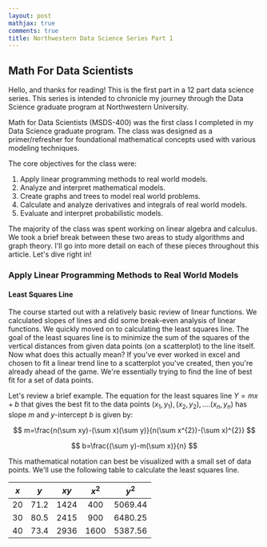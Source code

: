 ```yaml
---
layout: post
mathjax: true
comments: true
title: Northwestern Data Science Series Part 1
---
```

## Math For Data Scientists
Hello, and thanks for reading!  This is the first part in a 12 part data science series.  This series is intended to chronicle my journey through the Data Science graduate program at Northwestern University.

Math for Data Scientists (MSDS-400) was the first class I completed in my Data Science graduate program.  The class was designed as a primer/refresher for foundational mathematical concepts used with various modeling techniques.

The core objectives for the class were:  
1. Apply linear programming methods to real world models.
2. Analyze and interpret mathematical models.
3. Create graphs and trees to model real world problems.
4. Calculate and analyze derivatives and integrals of real world models.
5. Evaluate and interpret probabilistic models.

The majority of the class was spent working on linear algebra and calculus.  We took a brief break between these two areas to study algorithms and graph theory.  I'll go into more detail on each of these pieces throughout this article.  Let's dive right in!

### Apply Linear Programming Methods to Real World Models

#### Least Squares Line
The course started out with a relatively basic review of linear functions.  We calculated slopes of lines and did some break-even analysis of linear functions.  We quickly moved on to calculating the least squares line.  The goal of the least squares line is to minimize the sum of the squares of the vertical distances from given data points (on a scatterplot) to the line itself.  Now what does this actually mean?  If you've ever worked in excel and chosen to fit a linear trend line to a scatterplot you've created, then you're already ahead of the game. We're essentially trying to find the line of best fit for a set of data points.  

Let's review a brief example.  The equation for the least squares line $Y=mx+b$ that gives the best fit to the data points $(x_{1},y_{1}), (x_{2},y_{2}),....(x_{n},y_{n})$ has slope $m$ and $y$-intercept $b$ is given by:  

$$
m=\frac{n(\sum xy)-(\sum x)(\sum y)}{n(\sum x^{2})-(\sum x)^{2}}
$$

$$
b=\frac{(\sum y)-m(\sum x)}{n}
$$

This mathematical notation can best be visualized with a small set of data points. We'll use the following table to calculate the least squares line.
<center>

| $x$ | $y$ | $xy$ | $x^2$ | $y^2$ |
|:---:|:---:|:----:|:-----:|:-----:|
| 20  | 71.2 | 1424 | 400 | 5069.44 |
|30   | 80.5  | 2415  | 900  |6480.25   |
|40   |73.4   |2936   |1600   |5387.56   |
